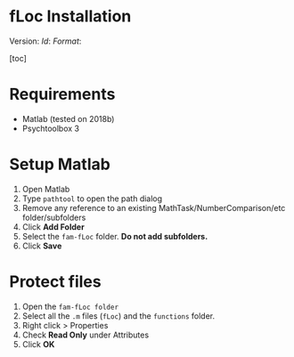 
# fLoc Installation

Version: $Id:$ $Format:%cd by %aN$

[toc]

# Requirements

- Matlab (tested on 2018b)
- Psychtoolbox 3

# Setup Matlab

1. Open Matlab
2. Type `pathtool` to open the path dialog
3. Remove any reference to an existing MathTask/NumberComparison/etc folder/subfolders
4. Click **Add Folder**
5. Select the `fam-fLoc` folder. **Do not add subfolders.**
6. Click **Save**


# Protect files

1. Open the `fam-fLoc folder`
2. Select all the `.m` files (`fLoc`) and the `functions` folder.
3. Right click > Properties
4. Check **Read Only** under Attributes
5. Click **OK**




